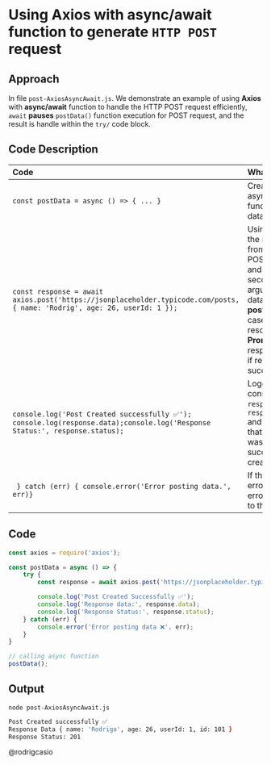 # Using **Axios** with **async/await** function to generate `HTTP POST` request

## Approach
In file `post-AxiosAsyncAwait.js`. We demonstrate an example of using **Axios** with **async/await** function to handle the HTTP POST request efficiently, `await` **pauses** `postData()` function execution for POST request, and the result is handle within the `try/` code block.

## Code Description
| **Code** | **What It Does**| 
| :--- | :--- |
|`const postData = async () => { ... }` | Creating the asynchronous function to **post** data to an **API**|
| `const response = await axios.post('https://jsonplaceholder.typicode.com/posts, { name: 'Rodrig', age: 26, userId: 1 });`| Using `await` for the response from the **Axios** POST request, and using as second argument the data we want to **post**. In this case it return a resolved **Promise** to the response object if request was succesfull|
|`console.log('Post Created successfully ✅'); console.log(response.data);console.log('Response Status:', response.status);` | Logging into the console the `response.data`, `response.status` and a messsage that request was successfully created|
|` } catch (err) { console.error('Error posting data.', err)}` | If there was an error, log the error message to the console.|

## Code

```js
const axios = require('axios');

const postData = async () => {
    try {
        const response = await axios.post('https://jsonplaceholder.typicode.com/posts', { name: 'Rodrig', age: 26, userId: 1 });

        console.log('Post Created Successfully ✅');
        console.log('Response data:', response.data);
        console.log('Response Status:', response.status);
    } catch (err) {
        console.error('Error posting data ❌', err);
    }
}

// calling async function
postData();
```

## Output
`node post-AxiosAsyncAwait.js`
```zsh
Post Created successfully ✅
Response Data { name: 'Rodrigo', age: 26, userId: 1, id: 101 }
Response Status: 201
```
@rodrigcasio
